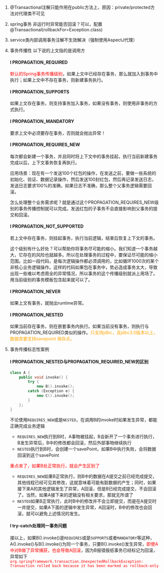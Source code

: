 1. @Transactional注解只能作用在public方法上，原因：private/protected方法对代理类不可见

6. spring事务 非运行时异常能否回滚？可以，配置@Transactional(rollbackFor=Exception.class)

7. service类内部调用事务注解不生效解决（强制使用AspectJ代理）

8. 事务传播性  以下说的上文指的是调用方

    #### l **PROPAGATION_REQUIRED**

    <font color='red'>默认的Spring事务传播级别</font>，如果上文中已经存在事务，那么就加入到事务中执行；如果上文中不存在事务，则新建事务执行。

    #### l **PROPAGATION_SUPPORTS**

    如果上文存在事务，则支持事务加入事务，如果没有事务，则使用非事务的方式执行。

    #### l **PROPAGATION_MANDATORY**

    要求上文中必须要存在事务，否则就会抛出异常！

    #### l **PROPAGATION_REQUIRES_NEW**

    每次都会新建一个事务，并且同时将上下文中的事务挂起，执行当前新建事务完成以后，上下文事务恢复再执行。

    应用场景：现在有一个发送100个红包的操作，在发送之前，要做一些系统的初始化、验证、数据记录操作，然后发送100封红包，然后再记录发送日志，发送日志要求100%的准确，如果日志不准确，那么整个父事务逻辑需要回滚。

    怎么处理整个业务需求呢？就是通过这个PROPAGATION_REQUIRES_NEW级别的事务传播控制就可以完成。发送红包的子事务不会直接影响到父事务的提交和回滚。

    #### l **PROPAGATION_NOT_SUPPORTED**

    若上文中存在事务，则挂起事务，执行当前逻辑，结束后恢复上下文的事务。

    这个级别有什么好处？可以帮助你将事务尽可能的缩小。我们知道一个事务越大，它存在的风险也就越多。所以在处理事务的过程中，要保证尽可能的缩小范围。比如一段代码，是每次逻辑操作都必须调用的，比如循环1000次的某个非核心业务逻辑操作。这样的代码如果包在事务中，势必造成事务太大，导致出现一些难以考虑周全的异常情况，所以事务的这个传播级别就派上用场了。用当前级别的事务模板包含起来就可以了。

    #### l **PROPAGATION_NEVER**

    如果上文有事务，就抛出runtime异常。

    #### l **PROPAGATION_NESTED**
    
    如果当前存在事务，则在嵌套事务内执行。如果当前没有事务，则执行与PROPAGATION_REQUIRED类似的操作。<font color='orange'>只支持jdbc，且jdbc3.0版本以上，数据库要支持savepoint 保存点。</font>
    
9. 事务传播标志性案例

   #### l **PROPAGATION_NESTED与PROPAGATION_REQUIRED_NEW的区别**
   ```cpp
   class A {
       public void invoke() {
           try {
               new B().invoke();
           catch (Exception e) {
               new C().invoke();
           }        
       };
   }
   ```
   
   不论使用`REQUIRES_NEW`或是`NESTED`，在调用B的invoke时如果发生异常，都能正确完成业务逻辑
   
   - `REQUIRES_NEW`执行到B时，A事物被挂起，B会新开了一个事务进行执行，B发生异常后，B中的修改都会回滚，然后外部事物继续执行
   - `NESTED`执行到B时，会创建一个savePoint，如果B中执行失败，会将数据回滚到这个savePoint
   
   <font color='red'>重点来了，如果B处正常执行，就会产生区别了</font>
   
   - `REQUIRES_NEW`如果B正常执行，则B中的数据在A提交之前已经完成提交，其他线程已经可见其修改，这就意味着可能有脏数据的产生；同时，如果接下来A的其他逻辑发生了异常，A回滚，但是B已经完成提交，不会回滚了。当然，如果A接下来的逻辑没有相关要求，那就无所谓了
   - `NESTED`如果B正常执行，此时B中的修改并不会立即提交，而是在A提交时一并提交，如果A下面的逻辑中发生异常，A回滚时，B中的修改也会回滚，就可以避免上述情况的发生。
   #### l **try-catch处理同一事务问题**
   
   接以上，如果B().invoke()是`REQUIRES`或是`SUPPORTS`或者`MANDATORY`等这种，A().invoke()与B().invoke()为同一个事务，只要B().invoke()发生异常，<font color='red'>即使A中对B做了异常捕获，也会导致A回滚</font>，因为B报错报纸事务已经标记为回滚，异常如下<font color='red'>`org.springframework.transaction.UnexpectedRollbackException: Transaction rolled back because it has been marked as rollback-only`</font>